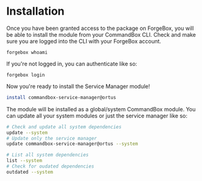 # Installation

Once you have been granted access to the package on ForgeBox, you will be able to install the module from your CommandBox CLI.  Check and make sure you are logged into the CLI with your ForgeBox account.

```text
forgebox whoami
```

If you're not logged in, you can authenticate like so:

```text
forgebox login
```

Now you're ready to install the Service Manager module!

```bash
install commandbox-service-manager@ortus
```

The module will be installed as a global/system CommandBox module.  You can update all your system modules or just the service manager like so:

```bash
# Check and update all system dependencies
update --system
# Update only the service manager
update commandbox-service-manager@ortus --system

# List all system dependencies
list --system
# Check for oudated dependencies
outdated --system
```

## 

